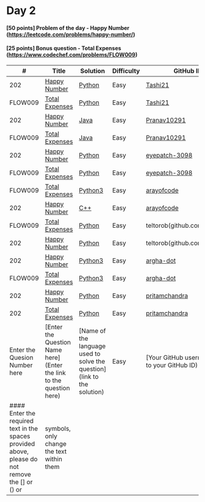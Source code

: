 # Day 2

#### [50 points] Problem of the day - Happy Number (https://leetcode.com/problems/happy-number/)
#### [25 points] Bonus question - Total Expenses (https://www.codechef.com/problems/FLOW009)

| # | Title | Solution | Difficulty | GitHub ID |
|---| ----- | -------- | ---------- | --------- |
| 202 | [Happy Number](https://leetcode.com/problems/happy-number/) | [Python](https://github.com/Tashi21/21-days-of-code/blob/main/Day%2002/HappyNumber_Tashi21.py) | Easy | [Tashi21](https://github.com/Tashi21) |
| FLOW009 | [Total Expenses](https://www.codechef.com/problems/FLOW009) | [Python](https://github.com/Tashi21/21-days-of-code/blob/main/Day%2002/TotalExpenses_Tashi21.py) | Easy | [Tashi21](https://github.com/Tashi21) |
| 202 | [Happy Number](https://leetcode.com/problems/happy-number/) | [Java](https://github.com/Pranav10291/21-days-of-code/blob/main/Day%2002/HappyNumber_Pranav10291.java) | Easy | [Pranav10291](https://github.com/Pranav10291) |
| FLOW009 | [Total Expenses](https://www.codechef.com/problems/FLOW009) | [Java](https://github.com/Pranav10291/21-days-of-code/blob/main/Day%2002/Expenses_Pranav10291.java) | Easy | [Pranav10291](https://github.com/Pranav10291) |
| 202 | [Happy Number](https://leetcode.com/problems/happy-number/) | [Python](https://github.com/eyepatch-3098/21-days-of-code/blob/main/Day%2002/HappyNumber_eyepatch3098.py) | Easy | [eyepatch-3098](https://github.com/eyepatch-3098) |
| FLOW009 | [Total Expenses](https://www.codechef.com/problems/FLOW009) | [Python](https://github.com/eyepatch-3098/21-days-of-code/blob/main/Day%2002/Expenses_eyepatch3098.py) | Easy | [eyepatch-3098](https://github.com/eyepatch-3098) |
| FLOW009 | [Total Expenses](https://www.codechef.com/problems/FLOW009) | [Python3](https://github.com/arayofcode/21-days-of-code/tree/main/Day%2002/TotalExpenses_arayofcode.py) | Easy | [arayofcode](https://github.com/arayofcode/) |
| 202 | [Happy Number](https://leetcode.com/problems/happy-number/) | [C++](https://github.com/arayofcode/21-days-of-code/tree/main/Day%2002/HappyNumber_arayofcode.cpp) | Easy | [arayofcode](https://github.com/arayofcode/) |
| FLOW009 | [Total Expenses](https://www.codechef.com/problems/FLOW009) | [Python](github.com/teltorob/21-days-of-code/blob/main/Day%2002/totalExpense_teltorob.py) | Easy | teltorob(github.com/teltorob)
| 202 | [Happy Number](https://leetcode.com/problems/happy-number/) | [Python](github.com/teltorob/21-days-of-code/blob/main/Day%2002/happyNumber_teltorob.py) | Easy | teltorob(github.com/teltorob)
| 202 | [Happy Number](https://leetcode.com/problems/happy-number/) | [Python3](https://github.com/argha-dot/21-days-of-code/blob/main/Day%2002/HappyNumber_argha-dot.py) | Easy | [argha-dot](https://github.com/argha-dot) |
| FLOW009 | [Total Expenses](https://www.codechef.com/problems/FLOW009) | [Python3](https://github.com/argha-dot/21-days-of-code/blob/main/Day%2002/TotalExpenses_argha-dot.py) | Easy | [argha-dot](https://github.com/argha-dot) |
| 202 | [Happy Number](https://leetcode.com/problems/happy-number/) | [Python](https://github.com/pritamchandra/21-days-of-code/blob/main/Day%2002/HappyNumber_pritamchandra.py) | Easy | [pritamchandra](https://github.com/pritamchandra) |
| 202 | [Total Expenses](https://www.codechef.com/problems/FLOW009) | [Python](https://github.com/pritamchandra/21-days-of-code/blob/main/Day%2002/FLOW009_pritamchandra.py) | Easy | [pritamchandra](https://github.com/pritamchandra) |
| Enter the Quesion Number here | [Enter the Question Name here](Enter the link to the question here) | [Name of the language used to solve the question](link to the solution) | Easy | [Your GitHub username](link to your GitHub ID) |
#### Enter the required text in the spaces provided above, please do not remove the [] or () or | symbols, only change the text within them
